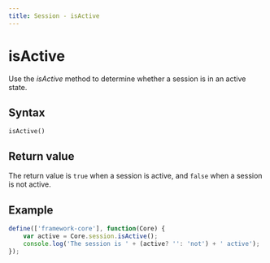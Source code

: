 ```yaml
---
title: Session - isActive
---
```


# isActive

Use the *isActive* method to determine whether a session is in an active state.

## Syntax
`isActive()`

## Return value

The return value is `true` when a session is active, and `false` when a session is not active.

## Example

```` js
define(['framework-core'], function(Core) {
    var active = Core.session.isActive();
    console.log('The session is ' + (active? '': 'not') + ' active');
}); 
````